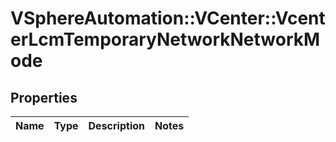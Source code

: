 # VSphereAutomation::VCenter::VcenterLcmTemporaryNetworkNetworkMode

## Properties
Name | Type | Description | Notes
------------ | ------------- | ------------- | -------------


